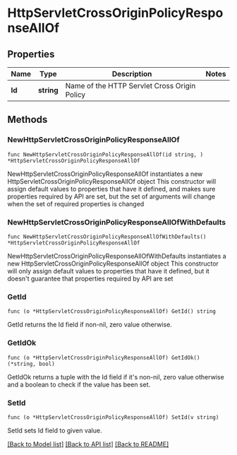 # HttpServletCrossOriginPolicyResponseAllOf

## Properties

Name | Type | Description | Notes
------------ | ------------- | ------------- | -------------
**Id** | **string** | Name of the HTTP Servlet Cross Origin Policy | 

## Methods

### NewHttpServletCrossOriginPolicyResponseAllOf

`func NewHttpServletCrossOriginPolicyResponseAllOf(id string, ) *HttpServletCrossOriginPolicyResponseAllOf`

NewHttpServletCrossOriginPolicyResponseAllOf instantiates a new HttpServletCrossOriginPolicyResponseAllOf object
This constructor will assign default values to properties that have it defined,
and makes sure properties required by API are set, but the set of arguments
will change when the set of required properties is changed

### NewHttpServletCrossOriginPolicyResponseAllOfWithDefaults

`func NewHttpServletCrossOriginPolicyResponseAllOfWithDefaults() *HttpServletCrossOriginPolicyResponseAllOf`

NewHttpServletCrossOriginPolicyResponseAllOfWithDefaults instantiates a new HttpServletCrossOriginPolicyResponseAllOf object
This constructor will only assign default values to properties that have it defined,
but it doesn't guarantee that properties required by API are set

### GetId

`func (o *HttpServletCrossOriginPolicyResponseAllOf) GetId() string`

GetId returns the Id field if non-nil, zero value otherwise.

### GetIdOk

`func (o *HttpServletCrossOriginPolicyResponseAllOf) GetIdOk() (*string, bool)`

GetIdOk returns a tuple with the Id field if it's non-nil, zero value otherwise
and a boolean to check if the value has been set.

### SetId

`func (o *HttpServletCrossOriginPolicyResponseAllOf) SetId(v string)`

SetId sets Id field to given value.



[[Back to Model list]](../README.md#documentation-for-models) [[Back to API list]](../README.md#documentation-for-api-endpoints) [[Back to README]](../README.md)


